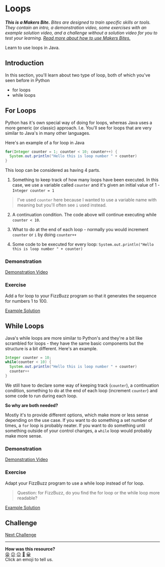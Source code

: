 # Loops

_**This is a Makers Bite.** Bites are designed to train specific skills or
tools. They contain an intro, a demonstration video, some exercises with an
example solution video, and a challenge without a solution video for you to test
your learning. [Read more about how to use Makers
Bites.](https://github.com/makersacademy/course/blob/main/labels/bites.md)_

<!-- OMITTED -->

Learn to use loops in Java.

## Introduction

In this section, you'll learn about two type of loop, both of which you've seen before in Python

* for loops
* while loops

## For Loops

Python has it's own special way of doing for loops, whereas Java uses a more generic (or classic) approach. I.e. You'll see for loops that are very similar to Java's in many other languages.

Here's an example of a for loop in Java

```java
for(Integer counter = 1; counter < 10; counter++) {
  System.out.println("Hello this is loop number " + counter)
}
```

This loop can be considered as having 4 parts.

1. Something to keep track of how many loops have been executed. In this case, we use a variable called `counter` and it's given an initial value of 1 - `Integer counter = 1`

> I've used `counter` here because I wanted to use a variable name with meaning but you'll often see `i` used instead.

2. A continuation condition. The code above will continue executing while `counter < 10`.

3. What to do at the end of each loop - normally you would increment `counter` or `i` by doing `counter++`

4. Some code to be executed for every loop: `System.out.println("Hello this is loop number " + counter)`

### Demonstration

<!-- OMITTED -->

[Demonstration Video]()

### Exercise

Add a for loop to your FizzBuzz program so that it generates the sequence for numbers 1 to 100.

[Example Solution]()

## While Loops

Java's while loops are more similar to Python's and they're a bit like scrambled for loops - they have the same basic components but the structure is a bit different. Here's an example.

```java
Integer counter = 10;
while(counter < 10) {
  System.out.println("Hello this is loop number " + counter)
  counter++
}
```

We still have to declare some way of keeping track (`counter`), a continuation condition, something to do at the end of each loop (increment `counter`) and some code to run during each loop.

**So why are both needed?**

Mostly it's to provide different options, which make more or less sense depending on the use case. If you want to do something a set number of times, a `for` loop is probably neater. If you want to do something until something outside of your control changes, a `while` loop would probably make more sense.

### Demonstration

<!-- OMITTED -->

[Demonstration Video]()

### Exercise

Adapt your FizzBuzz program to use a while loop instead of for loop.

> Question: for FizzBuzz, do you find the for loop or the while loop more readable?

[Example Solution]()

## Challenge

<!-- OMITTED -->


[Next Challenge](11_data_structures_bite.md)

<!-- BEGIN GENERATED SECTION DO NOT EDIT -->

---

**How was this resource?**  
[😫](https://airtable.com/shrUJ3t7KLMqVRFKR?prefill_Repository=makersacademy%2Fjava-fundamentals-with-intellij&prefill_File=out%2Fproduction%2Fjava_fundamentals_with_intellij%2Fbites%2F10_loops_bite.md&prefill_Sentiment=😫) [😕](https://airtable.com/shrUJ3t7KLMqVRFKR?prefill_Repository=makersacademy%2Fjava-fundamentals-with-intellij&prefill_File=out%2Fproduction%2Fjava_fundamentals_with_intellij%2Fbites%2F10_loops_bite.md&prefill_Sentiment=😕) [😐](https://airtable.com/shrUJ3t7KLMqVRFKR?prefill_Repository=makersacademy%2Fjava-fundamentals-with-intellij&prefill_File=out%2Fproduction%2Fjava_fundamentals_with_intellij%2Fbites%2F10_loops_bite.md&prefill_Sentiment=😐) [🙂](https://airtable.com/shrUJ3t7KLMqVRFKR?prefill_Repository=makersacademy%2Fjava-fundamentals-with-intellij&prefill_File=out%2Fproduction%2Fjava_fundamentals_with_intellij%2Fbites%2F10_loops_bite.md&prefill_Sentiment=🙂) [😀](https://airtable.com/shrUJ3t7KLMqVRFKR?prefill_Repository=makersacademy%2Fjava-fundamentals-with-intellij&prefill_File=out%2Fproduction%2Fjava_fundamentals_with_intellij%2Fbites%2F10_loops_bite.md&prefill_Sentiment=😀)  
Click an emoji to tell us.

<!-- END GENERATED SECTION DO NOT EDIT -->
